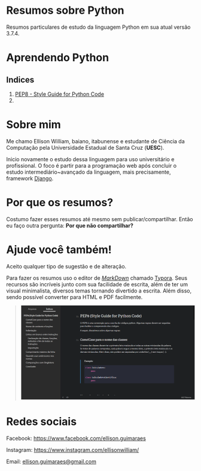 # Resumos sobre Python

Resumos particulares de estudo da linguagem Python em sua atual versão 3.7.4. 



# Aprendendo Python

## Indices

1. [PEP8 - Style Guide for Python Code](Resumos/PEP8/index.html)
2. 



# Sobre mim

Me chamo Ellison William, baiano, itabunense e estudante de Ciência da Computação pela Universidade Estadual de Santa Cruz (**UESC**).

Inicio novamente o estudo dessa linguagem para uso universitário e profissional. O foco é partir para a programação web após concluir o estudo intermediário~avançado da linguagem, mais precisamente, framework [Django](https://www.djangoproject.com/).



# Por que os resumos?

Costumo fazer esses resumos até mesmo sem publicar/compartilhar. Então eu faço outra pergunta: **Por que não compartilhar?**



# Ajude você também!

Aceito qualquer tipo de sugestão e de alteração. 

Para fazer os resumos uso o editor de *[MarkDown](https://pt.wikipedia.org/wiki/Markdown)* chamado [Typora](https://typora.io/). Seus recursos são incríveis junto com sua facilidade de escrita, além de ter um visual minimalista, diversos temas tornando divertido a escrita. Além disso, sendo possível converter para HTML e PDF facilmente.

> ![Typora Markdown Editor](Resumos/img/typora.png)



# Redes sociais

Facebook: https://www.facebook.com/ellison.guimaraes

Instagram: https://www.instagram.com/ellisonwilliam/

Email: ellison.guimaraes@gmail.com

